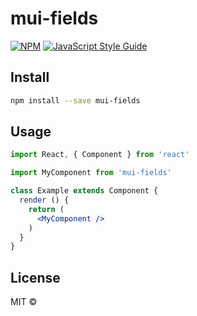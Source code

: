 # mui-fields

> 

[![NPM](https://img.shields.io/npm/v/mui-fields.svg)](https://www.npmjs.com/package/mui-fields) [![JavaScript Style Guide](https://img.shields.io/badge/code_style-standard-brightgreen.svg)](https://standardjs.com)

## Install

```bash
npm install --save mui-fields
```

## Usage

```jsx
import React, { Component } from 'react'

import MyComponent from 'mui-fields'

class Example extends Component {
  render () {
    return (
      <MyComponent />
    )
  }
}
```

## License

MIT © [](https://github.com/)
